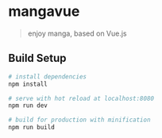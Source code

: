# mangavue

> enjoy manga, based on Vue.js

## Build Setup

``` bash
# install dependencies
npm install

# serve with hot reload at localhost:8080
npm run dev

# build for production with minification
npm run build
```
